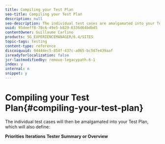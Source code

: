 ```yaml
---
title: Compiling your Test Plan
seo-title: Compiling your Test Plan
description: null
seo-description: The individual test cases are amalgamated into your Test Plan
uuid: 95deeff8-78c6-49e5-b829-6336d64bdbd5
contentOwner: Guillaume Carlino
products: SG_EXPERIENCEMANAGER/6.4/SITES
topic-tags: testing
content-type: reference
discoiquuid: 04444ec5-854f-437c-a065-bc5d7e439aaf
isreadyforlocalization: false
jcr-lastmodifiedby: remove-legacypath-6-1
index: y
internal: n
snippet: y
---
```


# Compiling your Test Plan{#compiling-your-test-plan}

The individual test cases will then be amalgamated into your Test Plan, which will also define:

**Priorities**
**Iterations** **Tester** **Summary or Overview** 
